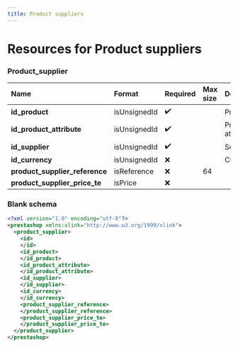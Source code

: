 ```yaml
---
title: Product suppliers
---
```


# Resources for Product suppliers

### Product_supplier

|              Name              |    Format    | Required | Max size |     Description      |
| :----------------------------- | :----------- | :------- | :------- | :------------------- |
| **id_product**                 | isUnsignedId | ✔️       |          | Product ID           |
| **id_product_attribute**       | isUnsignedId | ✔️       |          | Product attribute ID |
| **id_supplier**                | isUnsignedId | ✔️       |          | Supplier ID          |
| **id_currency**                | isUnsignedId | ❌        |          | Currency ID          |
| **product_supplier_reference** | isReference  | ❌        | 64       |                      |
| **product_supplier_price_te**  | isPrice      | ❌        |          |                      |


### Blank schema

```xml
<?xml version="1.0" encoding="utf-8"?>
<prestashop xmlns:xlink="http://www.w3.org/1999/xlink">
  <product_supplier>
    <id>
    </id>
    <id_product>
    </id_product>
    <id_product_attribute>
    </id_product_attribute>
    <id_supplier>
    </id_supplier>
    <id_currency>
    </id_currency>
    <product_supplier_reference>
    </product_supplier_reference>
    <product_supplier_price_te>
    </product_supplier_price_te>
  </product_supplier>
</prestashop>
```

